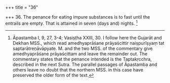 +++
title = "36"

+++
36. The penance for eating impure substances is to fast until the entrails are empty. That is attained in seven (days and) nights. [^24] 


[^24]:  Āpastamba I, 9, 27, 3-4; Vasiṣṭha XXIII, 30. I follow here the Gujarāt and Dekhan MSS., which read amedhyaprāśane prāyaścittir naiṣpurīṣyaṃ tat saptarātreṇāvāpyate. M. and the two MSS. of the commentary give amedhyaprāśane prāyaścittam and leave the remainder out. The commentary states that the penance intended is the Taptakṛcchra, described in the next Sutra. The parallel passages of Āpastamba and others leave no doubt that the northern MSS. in this case have preserved the older form of the text.
